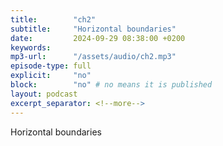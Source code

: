 ```yaml
---
title:        "ch2"
subtitle:     "Horizontal boundaries"
date:         2024-09-29 08:38:00 +0200
keywords:
mp3-url:      "/assets/audio/ch2.mp3"
episode-type: full
explicit:     "no"
block:        "no" # no means it is published
layout: podcast
excerpt_separator: <!--more-->
---
```

Horizontal boundaries
<!--more-->
